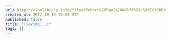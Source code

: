 ```yaml
---
url: http://zinelibrary.info/files/Robert%20Paul%20Wolff%20-%20In%20Defense%20of%20Anarchism.pdf
created_at: 2012-10-10 15:35 UTC
published: false
title: "(Saving...)"
tags: []
---
```




